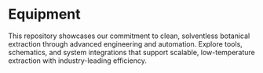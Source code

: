 # Equipment
This repository showcases our commitment to clean, solventless botanical extraction through advanced engineering and automation. Explore tools, schematics, and system integrations that support scalable, low-temperature extraction with industry-leading efficiency.
